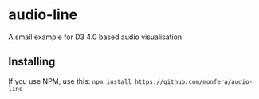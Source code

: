 # audio-line

A small example for D3 4.0 based audio visualisation

## Installing

If you use NPM, use this: 
`npm install https://github.com/monfera/audio-line`
